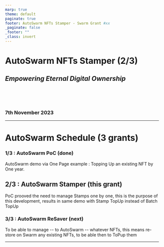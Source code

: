 ```yaml
---
marp: true
theme: default
paginate: true
footer: AutoSwarm NFTs Stamper - Swarm Grant #xx
_paginate: false
_footer: ""
_class: invert
---
```


# AutoSwarm NFTs Stamper (2/3)

## _Empowering Eternal Digital Ownership_

&nbsp;

&nbsp;


### 7th November 2023

---
# AutoSwarm Schedule (3 grants)

### 1/3 : AutoSwarm PoC (done)
AutoSwarm demo via One Page example : Topping Up an existing NFT by One year.

## 2/3 : AutoSwarm Stamper (this grant)
PoC prooved the need to manage Stamps one by one, this is the purpose of this development, results in same demo with Stamp TopUp instead of Batch TopUp

### 3/3 : AutoSwarm ReSaver (next)
To be able to manage -- to AutoSwarm -- whatever NFTs, this means re-store on Swarm any existing NFTs, to be able then  to ToPup them

---

